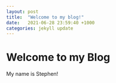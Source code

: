 ```yaml
---
layout: post
title:  "Welcome to my blog!"
date:   2021-06-28 23:59:40 +1000
categories: jekyll update
---
```


# Welcome to my Blog

My name is Stephen!